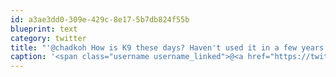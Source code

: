 ```yaml
---
id: a3ae3dd0-309e-429c-8e17-5b7db824f55b
blueprint: text
category: twitter
title: "'@chadkoh How is K9 these days? Haven't used it in a few years."
caption: '<span class="username username_linked">@<a href="https://twitter.com/chadkoh" title="Chad Kohalyk">chadkoh</a></span> How is K9 these days? Haven''t used it in a few years.'
---
```

